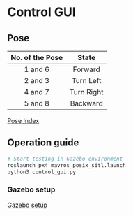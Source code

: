 # Control GUI

## Pose 
|No. of the Pose|State|
|:---:|:---:|
|1 and 6|Forward|
|2 and 3|Turn Left|
|4 and 7|Turn Right|
|5 and 8|Backward|
[Pose Index](https://github.com/laitathei/ROS-based-delivery-drone/tree/main/PoseV2)

## Operation guide 

```bash 
# Start testing in Gazebo environment
roslaunch px4 mavros_posix_sitl.launch
python3 control_gui.py

```

### Gazebo setup
[Gazebo setup](https://github.com/laitathei/ROS-based-delivery-drone/tree/main/Simulation)
